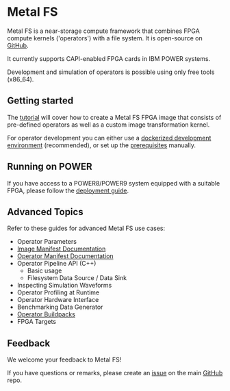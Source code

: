 # Metal FS

Metal FS is a near-storage compute framework that combines FPGA compute kernels ('operators') with a file system.
It is open-source on [GitHub](https://github.com/osmhpi/metalfs).

It currently supports CAPI-enabled FPGA cards in IBM POWER systems.

Development and simulation of operators is possible using only free tools (x86_64).

## Getting started

The [tutorial](tutorial.html) will cover how to create a Metal FS FPGA image that consists of pre-defined operators as well as a custom image transformation kernel.

For operator development you can either use a [dockerized development environment](docker_dev.html) (recommended), or set up the [prerequisites](prerequisites.html) manually.


## Running on POWER

If you have access to a POWER8/POWER9 system equipped with a suitable FPGA, please follow the [deployment guide](deployment.html).

## Advanced Topics

Refer to these guides for advanced Metal FS use cases:

- Operator Parameters
- [Image Manifest Documentation](image_manifest)
- [Operator Manifest Documentation](operator_manifest)
- Operator Pipeline API (C++)
  - Basic usage
  - Filesystem Data Source / Data Sink
- Inspecting Simulation Waveforms
- Operator Profiling at Runtime
- Operator Hardware Interface
- Benchmarking Data Generator
- [Operator Buildpacks](buildpacks)
- FPGA Targets

## Feedback

We welcome your feedback to Metal FS!

If you have questions or remarks, please create an [issue](https://github.com/osmhpi/metalfs/issues) on the main [GitHub](https://github.com/osmhpi/metalfs) repo.

